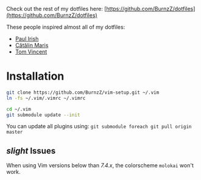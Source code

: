Check out the rest of my dotfiles here:
[https://github.com/BurnzZ/dotfiles](https://github.com/BurnzZ/dotfiles)

These people inspired almost all of my dotfiles:
* [Paul Irish](https://github.com/paulirish/dotfiles)
* [Cătălin Mariș](https://github.com/alrra/dotfiles)
* [Tom Vincent](https://github.com/tlvince/vim-config)

# Installation

```sh
git clone https://github.com/BurnzZ/vim-setup.git ~/.vim
ln -fs ~/.vim/.vimrc ~/.vimrc

cd ~/.vim
git submodule update --init
```

You can update all plugins using:
`git submodule foreach git pull origin master`


*slight* Issues
-
When using Vim versions below than *7.4.x*, the colorscheme `molokai` won't work.
